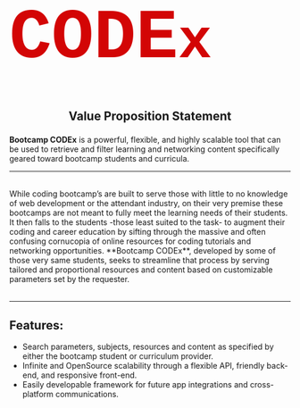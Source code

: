 
<svg style="text-align:center" xmlns="http://www.w3.org/2000/svg" viewBox="0 0 400 150"><defs><style>.a{font-size:100px;fill:#d30505;font-family:CourierNewPS-BoldMT, Courier New;font-weight:700;text-align: center;}.b{font-size:80px;}</style></defs><title>name_logo_1</title><text class="a" transform="translate(0 99.59)">CODE<tspan class="b" x="240.04" y="0">x</tspan></text></svg>

## <p align='center'>Value Proposition Statement </p>
**Bootcamp CODEx** is a powerful, flexible, and highly scalable tool that can be used to retrieve and filter learning and networking content specifically geared toward bootcamp students and curricula.
<br>

---

<br>
While coding bootcamp’s are built to serve those with little to no knowledge of web development or the attendant industry, on their very premise these bootcamps are not meant to fully meet the learning needs of their students. It then falls to the students -those least suited to the task- to augment their coding and career education by sifting through the massive and often confusing cornucopia of online resources for coding tutorials and networking opportunities. **Bootcamp CODEx**, developed by some of those very same students, seeks to streamline that process by serving tailored and proportional resources and content based on customizable parameters set by the requester.
<br>
<br>

---

## Features:
* Search parameters, subjects, resources and content as specified by either the bootcamp student or curriculum provider.
* Infinite and OpenSource scalability through a flexible API, friendly back-end, and responsive front-end.
* Easily developable framework for future app integrations and cross-platform communications.
